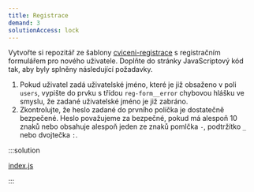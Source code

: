 ```yaml
---
title: Registrace
demand: 3
solutionAccess: lock
---
```


Vytvořte si repozitář ze šablony [cviceni-registrace](https://github.com/Czechitas-podklady-WEB/cviceni-registrace) s registračním formulářem pro nového uživatele. Doplňte do stránky JavaScriptový kód tak, aby byly splněny následující požadavky.

1. Pokud uživatel zadá uživatelské jméno, které je již obsaženo v poli `users`, vypište do prvku s třídou `reg-form__error` chybovou hlášku ve smyslu, že zadané uživatelské jméno je již zabráno.
1. Zkontrolujte, že heslo zadané do prvního políčka je dostatečně bezpečené. Heslo považujeme za bezpečné, pokud má alespoň 10 znaků nebo obsahuje alespoň jeden ze znaků pomlčka `-`, podtržítko `_` nebo dvojtečka `:`.

:::solution

[index.js](https://github.com/Czechitas-podklady-WEB/cviceni-registrace/blob/reseni/index.js)

:::
